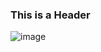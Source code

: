 ### This is a Header


![image](https://user-images.githubusercontent.com/117183230/199265821-f3ce012d-fbd3-4089-866c-8c4a439efbe5.png)
